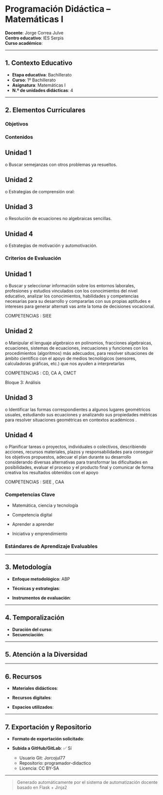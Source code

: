 # Programación Didáctica – Matemáticas I

**Docente**: Jorge Correa Julve  
**Centro educativo**: IES Serpis  
**Curso académico**:   

---

## 1. Contexto Educativo

- **Etapa educativa**: Bachillerato
- **Curso**: 1º Bachillerato
- **Asignatura**: Matemáticas I
- **N.º de unidades didácticas**: 4

---

## 2. Elementos Curriculares

### Objetivos


### Contenidos

## Unidad 1
o Buscar semejanzas con otros problemas ya resueltos.

## Unidad 2
o Estrategias de comprensión oral:

## Unidad 3
o Resolución de ecuaciones no algebraicas sencillas.

## Unidad 4
o Estrategias de motivación y automotivación.


### Criterios de Evaluación

## Unidad 1
o Buscar y seleccionar información sobre los entornos laborales, profesiones y 
estudios vinculados con los conocimientos del nivel educativo, analizar los 
conocimientos, habilidades y competencias necesarias para su desarrollo y 
compararlas con sus propias aptitudes e intereses para generar alternati vas ante 
la toma de decisiones vocacional.  
 
COMPETENCIAS : SIEE

## Unidad 2
o Manipular el lenguaje algebraico en polinomios, fracciones algebraicas, 
ecuaciones, sistemas de ecuaciones, inecuaciones y funciones con los 
procedimientos (algoritmos) más adecuados, para resolver situaciones de 
ámbito científico con el apoyo de medios tecnológicos (sensores, calculadoras 
gráficas, etc.) que nos ayuden a interpretarlas  
 
COMPETENCIAS : CD, CA A, CMCT  
 
 
Bloque 3: Análisis

## Unidad 3
o Identificar las formas correspondientes a algunos lugares geométricos usuales, 
estudiando sus ecuaciones y analizando sus propiedades métricas para resolver 
situaciones geométricas en contextos académicos .

## Unidad 4
o Planificar tareas o proyectos, individuales o colectivos, describiendo acciones, 
recursos materiales, plazos y responsabilidades para conseguir los objetivos 
propuestos, adecuar el plan durante su desarrollo considerando diversas 
alternativas para transformar las dificultades en posibilidades, evaluar el proceso 
y el producto final y comunicar de forma creativa los resultados obtenidos con el 
apoyo  
 
COMPETENCIAS : SIEE , CAA


### Competencias Clave


- Matemática, ciencia y tecnología

- Competencia digital

- Aprender a aprender

- Iniciativa y emprendimiento



### Estándares de Aprendizaje Evaluables


---

## 3. Metodología

- **Enfoque metodológico**: ABP
- **Técnicas y estrategias**:  
  
- **Instrumentos de evaluación**: 

---

## 4. Temporalización

- **Duración del curso**: 
- **Secuenciación**:  
  

---

## 5. Atención a la Diversidad



---

## 6. Recursos

- **Materiales didácticos**:  
  
- **Recursos digitales**:  
  
- **Espacios utilizados**: 

---

## 7. Exportación y Repositorio

- **Formato de exportación solicitado**: 
- **Subida a GitHub/GitLab**: ✅ Sí

  - Usuario Git: Jorcojul77
  - Repositorio: programador-didactico
  - Licencia: CC BY-SA


---

> Generado automáticamente por el sistema de automatización docente basado en Flask + Jinja2